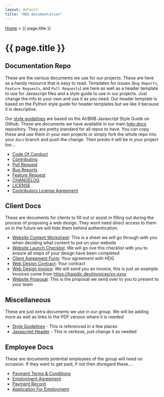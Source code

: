 ```yaml
---
layout: default
title: "HDG Documentation"
---
```


[Home](/) > {{ page.title }}

# {{ page.title }}

## Documentation Repo

These are the various documents we use for our projects. These are here as a handy resource that is easy to read. Templates for issues (`Bug Reports`, `Feature Requests`, and `Pull Requests`) are here as well as a header template to use for Javascript files and a style guide to use in our projects. Just change the info to your own and use it as you need. Our header template is based on the Python style guide for header templates but we like it because it is descriptive. 

Our [style guidelines](docs/style) are based on the AirBNB Javascript Style Guide on Github. These are documents we have available in our main [hdg-docs](https://github.com/hasidicdevs/hdg-docs) repository. They are pretty standard for all repos to have. You can copy these and use them in your own projects or simply fork the whole repo into your `docs` branch and push the change. Then presto it will be in your project too...

- [Code Of Conduct](docs/conduct)
- [Contributing](docs/contrib)
- [Pull Request](docs/pulls)
- [Bug Reports](docs/bugs)
- [Feature Request](docs/feature)
- [CHANGELOG](docs/change)
- [LICENSE](docs/license)
- [Contributors License Agreement](docs/CLA)

## Client Docs

These are documents for clients to fill out or assist in filling out during the process of proposing a web design. They wont need direct access to them so in the future we will hide them behind authentication. 

- [Website Content Worksheet](docs/client/content): This is a sheet we will go through with you when deciding what content to put on your website
- [Website Launch Checklist](docs/client/checklist): We will go ove this checklist with you to ensure all steps of your design have been completed
- [Client Agreement Form](docs/client/agreement): Your agreement with HDG
- [Web Design Contract](docs/client/contract): Your contract
- [Web Design Invoice](docs/client/invoice): We will send you an invoice, this is just an example. Invoices come from https://hasidic.dev/invoices/xx-xxxx 
- [Website Proposal](docs/client/proposal): This is the proposal we send over to you to present to your team

## Miscellaneous

These are just extra documents we use in our group. We will be adding more as well as links to the PDF version where it is needed

- [Style Guidelines](docs/misc/style) - This is referenced in a few places
- [Javascript Header](docs/misc/header) - This is verbose, just change it as needed

## Employee Docs

These are documents potential employees of the group will need on occasion. If they want to get paid, if not then disregard these....

- [Payment Terms & Conditions](docs/employee/payment)
- [Employment Agreement](docs/employee/agreement)
- [Payment Record](docs/employee/record)
- [Application For Employment](docs/employee/application)